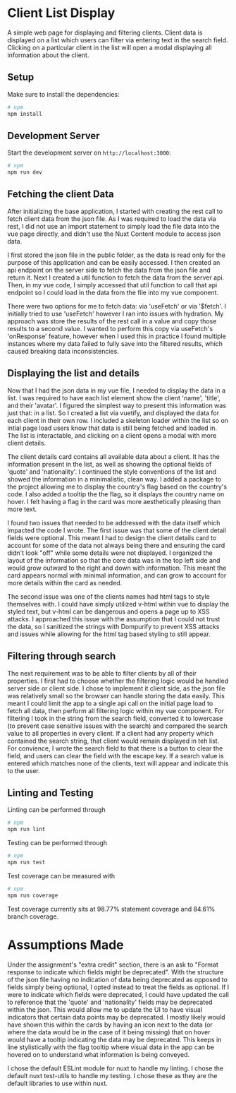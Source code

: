 # Client List Display

A simple web page for displaying and filtering clients. Client data is displayed on a list which users can filter via entering text in the search field. Clicking on a particular client in the list will open a modal displaying all information about the client.

## Setup

Make sure to install the dependencies:

```bash
# npm
npm install
```

## Development Server

Start the development server on `http://localhost:3000`:

```bash
# npm
npm run dev
```

## Fetching the client Data

After initializing the base application, I started with creating the rest call to fetch client data from the json file. As I was required to load the data via rest, I did not use an import statement to simply load the file data into the vue page directly, and didn't use the Nuxt Content module to access json data.

I first stored the json file in the public folder, as the data is read only for the purpose of this application and can be easily accessed. I then created an api endpoint on the server side to fetch the data from the json file and return it. Next I created a util function to fetch the data from the server api. Then, in my vue code, I simply accessed that util function to call that api endpoint so I could load in the data from the file into my vue component.

There were two options for me to fetch data: via 'useFetch' or via '$fetch'. I initially tried to use 'useFetch' however I ran into issues with hydration. My approach was store the results of the rest call in a value and copy those results to a second value. I wanted to perform this copy via useFetch's 'onResponse' feature, however when I used this in practice I found multiple instances where my data failed to fully save into the filtered results, which caused breaking data inconsistencies.

## Displaying the list and details

Now that I had the json data in my vue file, I needed to display the data in a list. I was required to have each list element show the client 'name', 'title', and their 'avatar'. I figured the simplest way to present this information was just that: in a list. So I created a list via vuetify, and displayed the data for each client in their own row. I included a skeleton loader within the list so on intial page load users know that data is still being fetched and loaded in. The list is interactable, and clicking on a client opens a modal with more client details.

The client details card contains all available data about a client. It has the information present in the list, as well as showing the optional fields of 'quote' and 'nationality'. I continued the style conventions of the list and showed the information in a minimalistic, clean way. I added a package to the project allowing me to display the country's flag based on the country's code. I also added a tooltip the the flag, so it displays the country name on hover. I felt having a flag in the card was more aesthetically pleasing than more text.

I found two issues that needed to be addressed with the data itself which impacted the code I wrote. The first issue was that some of the client detail fields were optional. This meant I had to design the client details card to account for some of the data not always being there and ensuring the card didn't look "off" while some details were not displayed. I organized the layout of the information so that the core data was in the top left side and would grow outward to the right and down with information. This meant the card appears normal with minimal information, and can grow to account for more details within the card as needed.

The second issue was one of the clients names had html tags to style themselves with. I could have simply utilized v-html within vue to display the styled text, but v-html can be dangerous and opens a page up to XSS attacks. I approached this issue with the assumption that I could not trust the data, so I sanitized the strings with Dompurify to prevent XSS attacks and issues while allowing for the html tag based styling to still appear.

## Filtering through search

The next requirement was to be able to filter clients by all of their properties. I first had to choose whether the filtering logic would be handled server side or client side. I chose to implement it client side, as the json file was relatively small so the browser can handle storing the data easily. This meant I could limit the app to a single api call on the initial page load to fetch all data, then perform all filtering logic within my vue component. For filtering I took in the string from the search field, converted it to lowercase (to prevent case sensitive issues with the search) and compared the search value to all properties in every client. If a client had any property which contained the search string, that client would remain displayed in teh list. For convience, I wrote the search field to that there is a button to clear the field, and users can clear the field with the escape key. If a search value is entered which matches none of the clients, text will appear and indicate this to the user.

## Linting and Testing

Linting can be performed through
```bash
# npm
npm run lint
```

Testing can be performed through
```bash
# npm
npm run test
```

Test coverage can be measured with
```bash
# npm
npm run coverage
```

Test coverage currently sits at 98.77% statement coverage and 84.61% branch coverage.

# Assumptions Made
Under the assignment's "extra credit" section, there is an ask to "Format response to indicate which fields might be deprecated". With the structure of the json file having no indication of data being deprecated as opposed to fields simply being optional, I opted instead to treat the fields as optional. If I were to indicate which fields were deprecated, I could have updated the call to reference that the 'quote' and 'nationality' fields may be deprecated within the json. This would allow me to update the UI to have visual indicators that certain data points may be deprecated. I mostly likely would have shown this within the cards by having an icon next to the data (or where the data would be in the case of it being missing) that on hover would have a tooltip indicating the data may be deprecated. This keeps in line stylistically with the flag tooltip where visual data in the app can be hovered on to understand what information is being conveyed.

I chose the default ESLint module for nuxt to handle my linting. I chose the default nuxt test-utils to handle my testing. I chose these as they are the default libraries to use within nuxt.